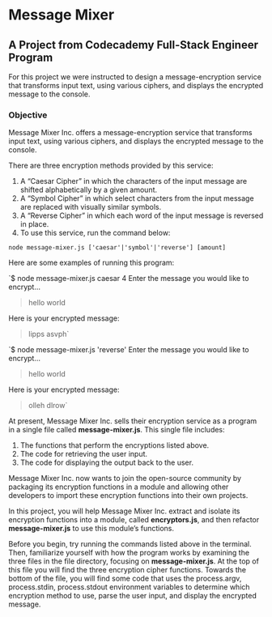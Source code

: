 # Message Mixer
## A Project from Codecademy Full-Stack Engineer Program
For this project we were instructed to design a message-encryption service that transforms input text, using various ciphers, and displays the encrypted message to the console.

### Objective

Message Mixer Inc. offers a message-encryption service that transforms input text, using various ciphers, and displays the encrypted message to the console.

There are three encryption methods provided by this service:

1. A “Caesar Cipher” in which the characters of the input message are shifted alphabetically by a given amount.
2. A “Symbol Cipher” in which select characters from the input message are replaced with visually similar symbols.
3. A “Reverse Cipher” in which each word of the input message is reversed in place.
4. To use this service, run the command below:

`node message-mixer.js ['caesar'|'symbol'|'reverse'] [amount]`

Here are some examples of running this program:

`$ node message-mixer.js caesar 4
Enter the message you would like to encrypt...
> hello world
 
Here is your encrypted message:
> lipps asvph`
 
`$ node message-mixer.js 'reverse'
Enter the message you would like to encrypt...
> hello world
 
Here is your encrypted message:
> olleh dlrow`

At present, Message Mixer Inc. sells their encryption service as a program in a single file called **message-mixer.js**. This single file includes:

1. The functions that perform the encryptions listed above.
2. The code for retrieving the user input.
3. The code for displaying the output back to the user.

Message Mixer Inc. now wants to join the open-source community by packaging its encryption functions in a module and allowing other developers to import these encryption functions into their own projects.

In this project, you will help Message Mixer Inc. extract and isolate its encryption functions into a module, called **encryptors.js**, and then refactor **message-mixer.js** to use this module’s functions.

Before you begin, try running the commands listed above in the terminal. Then, familiarize yourself with how the program works by examining the three files in the file directory, focusing on **message-mixer.js**. At the top of this file you will find the three encryption cipher functions. Towards the bottom of the file, you will find some code that uses the process.argv, process.stdin, process.stdout environment variables to determine which encryption method to use, parse the user input, and display the encrypted message.